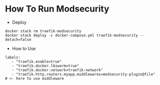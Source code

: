 # How To Run Modsecurity

- Deploy

```shell
docker stack rm traefik-modsecurity
docker stack deploy -c docker-compose.yml traefik-modsecurity --detach=false
```

- How to Use

```shell
labels:
   - "traefik.enable=true"
   - "traefik.docker.lbswarm=true"
   - "traefik.docker.network=traefik-network"
   - "traefik.http.routers.myapp.middlewares=modsecurity-plugin@file"  # <- here to use middleware
```
